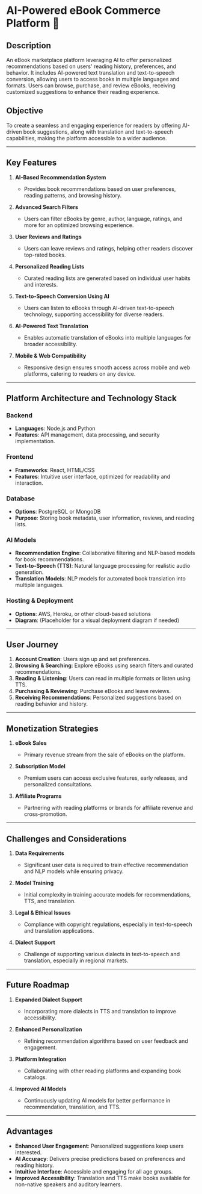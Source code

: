 # AI-Powered eBook Commerce Platform 📖

## Description
An eBook marketplace platform leveraging AI to offer personalized recommendations based on users' reading history, preferences, and behavior. It includes AI-powered text translation and text-to-speech conversion, allowing users to access books in multiple languages and formats. Users can browse, purchase, and review eBooks, receiving customized suggestions to enhance their reading experience.

## Objective
To create a seamless and engaging experience for readers by offering AI-driven book suggestions, along with translation and text-to-speech capabilities, making the platform accessible to a wider audience.

---

## Key Features

1. **AI-Based Recommendation System**
   - Provides book recommendations based on user preferences, reading patterns, and browsing history.
   
2. **Advanced Search Filters**
   - Users can filter eBooks by genre, author, language, ratings, and more for an optimized browsing experience.

3. **User Reviews and Ratings**
   - Users can leave reviews and ratings, helping other readers discover top-rated books.

4. **Personalized Reading Lists**
   - Curated reading lists are generated based on individual user habits and interests.

5. **Text-to-Speech Conversion Using AI**
   - Users can listen to eBooks through AI-driven text-to-speech technology, supporting accessibility for diverse readers.

6. **AI-Powered Text Translation**
   - Enables automatic translation of eBooks into multiple languages for broader accessibility.

7. **Mobile & Web Compatibility**
   - Responsive design ensures smooth access across mobile and web platforms, catering to readers on any device.

---

## Platform Architecture and Technology Stack

### Backend
- **Languages**: Node.js and Python
- **Features**: API management, data processing, and security implementation.
  
### Frontend
- **Frameworks**: React, HTML/CSS
- **Features**: Intuitive user interface, optimized for readability and interaction.

### Database
- **Options**: PostgreSQL or MongoDB
- **Purpose**: Storing book metadata, user information, reviews, and reading lists.

### AI Models
- **Recommendation Engine**: Collaborative filtering and NLP-based models for book recommendations.
- **Text-to-Speech (TTS)**: Natural language processing for realistic audio generation.
- **Translation Models**: NLP models for automated book translation into multiple languages.

### Hosting & Deployment
- **Options**: AWS, Heroku, or other cloud-based solutions
- **Diagram**: (Placeholder for a visual deployment diagram if needed)

---

## User Journey

1. **Account Creation**: Users sign up and set preferences.
2. **Browsing & Searching**: Explore eBooks using search filters and curated recommendations.
3. **Reading & Listening**: Users can read in multiple formats or listen using TTS.
4. **Purchasing & Reviewing**: Purchase eBooks and leave reviews.
5. **Receiving Recommendations**: Personalized suggestions based on reading behavior and history.

---

## Monetization Strategies

1. **eBook Sales**
   - Primary revenue stream from the sale of eBooks on the platform.

2. **Subscription Model**
   - Premium users can access exclusive features, early releases, and personalized consultations.

3. **Affiliate Programs**
   - Partnering with reading platforms or brands for affiliate revenue and cross-promotion.

---

## Challenges and Considerations

1. **Data Requirements**
   - Significant user data is required to train effective recommendation and NLP models while ensuring privacy.

2. **Model Training**
   - Initial complexity in training accurate models for recommendations, TTS, and translation.

3. **Legal & Ethical Issues**
   - Compliance with copyright regulations, especially in text-to-speech and translation applications.

4. **Dialect Support**
   - Challenge of supporting various dialects in text-to-speech and translation, especially in regional markets.

---

## Future Roadmap

1. **Expanded Dialect Support**
   - Incorporating more dialects in TTS and translation to improve accessibility.

2. **Enhanced Personalization**
   - Refining recommendation algorithms based on user feedback and engagement.

3. **Platform Integration**
   - Collaborating with other reading platforms and expanding book catalogs.

4. **Improved AI Models**
   - Continuously updating AI models for better performance in recommendation, translation, and TTS.

---

## Advantages

- **Enhanced User Engagement**: Personalized suggestions keep users interested.
- **AI Accuracy**: Delivers precise predictions based on preferences and reading history.
- **Intuitive Interface**: Accessible and engaging for all age groups.
- **Improved Accessibility**: Translation and TTS make books available for non-native speakers and auditory learners.

